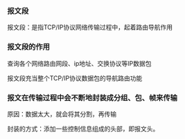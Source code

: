 
### 报文段

报文段：是指TCP/IP协议网络传输过程中，起着路由导航作用

### 报文段的作用

查询各个网络路由网段、ip地址、交换协议等IP数据包

报文段充当整个TCP/IP协议数据包的导航路由功能

### 报文在传输过程中会不断地封装成分组、包、帧来传输

原因：数据太大，就会将其分割，再传输

封装的方式：添加一些控制信息组成的头部，即报文头。










